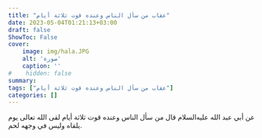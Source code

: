 ```yaml
---
title: "عقاب من سأل الناس وعنده قوت ثلاثة أيام"
date: 2023-05-04T01:21:13+03:00
draft: false
ShowToc: False
cover:
    image: img/hala.JPG
    alt: 'صورة'
    caption: ''
#    hidden: false
summary: 
tags: ["عقاب من سأل الناس وعنده قوت ثلاثة أيام"]
categories: []
---
```

عن أبي عبد الله عليه‌السلام قال من سأل الناس وعنده قوت ثلاثة أيام لقى الله
تعالى يوم يلقاه وليس في وجهه لحم.

